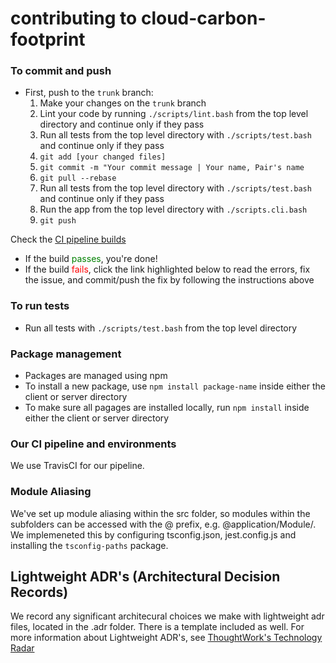 # contributing to cloud-carbon-footprint

### To commit and push
* First, push to the `trunk` branch:
  1. Make your changes on the `trunk` branch
  2. Lint your code by running `./scripts/lint.bash` from the top level directory and continue only if they pass
  3. Run all tests from the top level directory with `./scripts/test.bash` and continue only if they pass
  4. `git add [your changed files]`
  5. `git commit -m "Your commit message | Your name, Pair's name`
  6. `git pull --rebase`
  7. Run all tests from the top level directory with `./scripts/test.bash` and continue only if they pass
  8. Run the app from the top level directory with `./scripts.cli.bash` 
  9. `git push`

Check the [CI pipeline builds](https://travis-ci.com/dtoakley/cloud-carbon-footprint)
* If the build <span style="color:green">passes</span>, you're done!
* If the build <span style="color:red">fails</span>, click the link highlighted below to read the errors, fix the issue, and commit/push the fix by following the instructions above

### To run tests
* Run all tests with `./scripts/test.bash` from the top level directory

### Package management
* Packages are managed using npm
* To install a new package, use `npm install package-name` inside either the client or server directory
* To make sure all pagages are installed locally, run `npm install` inside either the client or server directory

### Our CI pipeline and environments
We use TravisCI for our pipeline.

### Module Aliasing
We've set up module aliasing within the src folder, so modules within the subfolders can be accessed with the @ prefix, e.g. @application/Module/. We implemeneted this by configuring tsconfig.json, jest.config.js and installing the `tsconfig-paths` package.

## Lightweight ADR's (Architectural Decision Records)
We record any significant architecural choices we make with lightweight adr files, located in the .adr folder. There is a template included as well. For more information about Lightweight ADR's, see [ThoughtWork's Technology Radar](https://www.thoughtworks.com/radar/techniques/lightweight-architecture-decision-records)
